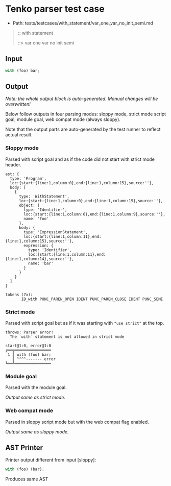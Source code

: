 # Tenko parser test case

- Path: tests/testcases/with_statement/var_one_var_no_init_semi.md

> :: with statement
>
> ::> var one var no init semi

## Input

`````js
with (foo) bar;
`````

## Output

_Note: the whole output block is auto-generated. Manual changes will be overwritten!_

Below follow outputs in four parsing modes: sloppy mode, strict mode script goal, module goal, web compat mode (always sloppy).

Note that the output parts are auto-generated by the test runner to reflect actual result.

### Sloppy mode

Parsed with script goal and as if the code did not start with strict mode header.

`````
ast: {
  type: 'Program',
  loc:{start:{line:1,column:0},end:{line:1,column:15},source:''},
  body: [
    {
      type: 'WithStatement',
      loc:{start:{line:1,column:0},end:{line:1,column:15},source:''},
      object: {
        type: 'Identifier',
        loc:{start:{line:1,column:6},end:{line:1,column:9},source:''},
        name: 'foo'
      },
      body: {
        type: 'ExpressionStatement',
        loc:{start:{line:1,column:11},end:{line:1,column:15},source:''},
        expression: {
          type: 'Identifier',
          loc:{start:{line:1,column:11},end:{line:1,column:14},source:''},
          name: 'bar'
        }
      }
    }
  ]
}

tokens (7x):
       ID_with PUNC_PAREN_OPEN IDENT PUNC_PAREN_CLOSE IDENT PUNC_SEMI
`````

### Strict mode

Parsed with script goal but as if it was starting with `"use strict"` at the top.

`````
throws: Parser error!
  The `with` statement is not allowed in strict mode

start@1:0, error@1:0
╔══╦════════════════
 1 ║ with (foo) bar;
   ║ ^^^^------- error
╚══╩════════════════

`````


### Module goal

Parsed with the module goal.

_Output same as strict mode._

### Web compat mode

Parsed in sloppy script mode but with the web compat flag enabled.

_Output same as sloppy mode._

## AST Printer

Printer output different from input [sloppy]:

````js
with (foo) (bar);
````

Produces same AST
